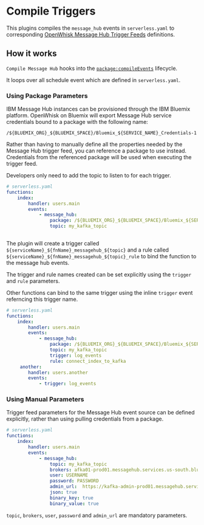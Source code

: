 # Compile Triggers

This plugins compiles the `message_hub` events in `serverless.yaml` to corresponding [OpenWhisk Message Hub Trigger Feeds](https://github.com/openwhisk/openwhisk-package-kafka) definitions.

## How it works

`Compile Message Hub` hooks into the [`package:compileEvents`](/lib/plugins/deploy) lifecycle.

It loops over all schedule event which are defined in `serverless.yaml`.

### Using Package Parameters 

IBM Message Hub instances can be provisioned through the IBM Bluemix platform.
OpenWhisk on Bluemix will export Message Hub service credentials bound to a
package with the following name:
```
/${BLUEMIX_ORG}_${BLUEMIX_SPACE}/Bluemix_${SERVICE_NAME}_Credentials-1
```

Rather than having to manually define all the properties needed by the Message
Hub trigger feed, you can reference a package to use instead. Credentials from
the referenced package will be used when executing the trigger feed.

Developers only need to add the topic to listen to for each trigger.

```yaml
# serverless.yaml
functions:
    index:
        handler: users.main
        events:
            - message_hub: 
                package: /${BLUEMIX_ORG}_${BLUEMIX_SPACE}/Bluemix_${SERVICE_NAME}_Credentials-1
                topic: my_kafka_topic
 
```

The plugin will create a trigger called `${serviceName}_${fnName}_messagehub_${topic}`
and a rule called `${serviceName}_${fnName}_messagehub_${topic}_rule` to bind the function to
the message hub events.

The trigger and rule names created can be set explicitly using the `trigger` and
`rule` parameters.

Other functions can bind to the same trigger using the inline `trigger` event
referncing this trigger name.

```yaml
# serverless.yaml
functions:
    index:
        handler: users.main
        events:
            - message_hub: 
                package: /${BLUEMIX_ORG}_${BLUEMIX_SPACE}/Bluemix_${SERVICE_NAME}_Credentials-1
                topic: my_kafka_topic
                trigger: log_events
                rule: connect_index_to_kafka 
     another:
        handler: users.another
        events:
            - trigger: log_events 
```

### Using Manual Parameters

Trigger feed parameters for the Message Hub event source can be defined
explicitly, rather than using pulling credentials from a package.

```yaml
# serverless.yaml
functions:
    index:
        handler: users.main
        events:
            - message_hub: 
                topic: my_kafka_topic
                brokers: afka01-prod01.messagehub.services.us-south.bluemix.net:9093
                user: USERNAME
                password: PASSWORD
                admin_url:  https://kafka-admin-prod01.messagehub.services.us-south.bluemix.net:443
                json: true
                binary_key: true
                binary_value: true
```

`topic`, `brokers`, `user`, `password` and `admin_url` are mandatory parameters.
